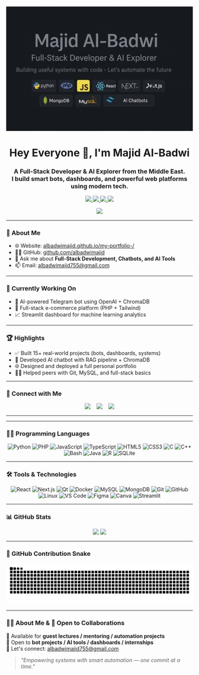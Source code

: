 <p align="center">
  <img src="majid-banner.png.png" alt="Majid GitHub Banner" width="800" />
</p>

<h1 align="center">Hey Everyone 👋, I'm Majid Al-Badwi</h1>

<h3 align="center">
  A Full-Stack Developer & AI Explorer from the Middle East.<br>
  I build smart bots, dashboards, and powerful web platforms using modern tech.
</h3>

<p align="center">
  <a href="https://github.com/albadwimajid">
    <img src="https://img.shields.io/github/followers/albadwimajid?label=Follow&style=social" />
  </a>
  <a href="https://t.me/snip00x">
    <img src="https://img.shields.io/badge/Telegram-MajidDev-blue?logo=telegram&style=flat-square" />
  </a>
  <a href="mailto:albadwimajid755@gmail.com">
    <img src="https://img.shields.io/badge/Email-albadwimajid755%40gmail.com-red?logo=gmail&style=flat-square" />
  </a>
  <a href="https://albadwimajid.github.io/my-portfolio-/">
    <img src="https://img.shields.io/badge/Portfolio-Visit-blueviolet?style=flat-square&logo=google-chrome" />
  </a>
</p>

<p align="center">
  <img src="https://komarev.com/ghpvc/?username=albadwimajid&label=Profile%20views&color=0e75b6&style=flat" />
</p>

---

### 📌 About Me

- 🌐 Website: [albadwimajid.github.io/my-portfolio-/](https://albadwimajid.github.io/my-portfolio-/)
- 👨‍💻 GitHub: [github.com/albadwimajid](https://github.com/albadwimajid)
- 💬 Ask me about **Full-Stack Development, Chatbots, and AI Tools**
- 📫 Email: [albadwimajid755@gmail.com](mailto:albadwimajid755@gmail.com)

---

### 🚧 Currently Working On

- 🤖 AI-powered Telegram bot using OpenAI + ChromaDB
- 🛒 Full-stack e-commerce platform (PHP + Tailwind)
- 📈 Streamlit dashboard for machine learning analytics

---

### 🏆 Highlights

- ✅ Built 15+ real-world projects (bots, dashboards, systems)
- 🧠 Developed AI chatbot with RAG pipeline + ChromaDB
- 🌐 Designed and deployed a full personal portfolio
- 👨‍🏫 Helped peers with Git, MySQL, and full-stack basics

---

### 🔗 Connect with Me

<p align="center">
  <a href="https://t.me/snip00x"><img src="https://cdn-icons-png.flaticon.com/512/2111/2111646.png" width="40"/></a>
  &nbsp;&nbsp;
  <a href="mailto:albadwimajid755@gmail.com"><img src="https://cdn-icons-png.flaticon.com/512/732/732200.png" width="40"/></a>
  &nbsp;&nbsp;
  <a href="https://albadwimajid.github.io/my-portfolio-/"><img src="https://cdn-icons-png.flaticon.com/512/4208/4208479.png" width="40"/></a>
</p>

---

---

### 👨‍💻 Programming Languages

<p align="center">
  <img src="https://cdn.jsdelivr.net/gh/devicons/devicon/icons/python/python-original.svg" width="45" title="Python"/>
  <img src="https://cdn.jsdelivr.net/gh/devicons/devicon/icons/php/php-original.svg" width="45" title="PHP"/>
  <img src="https://cdn.jsdelivr.net/gh/devicons/devicon/icons/javascript/javascript-original.svg" width="45" title="JavaScript"/>
  <img src="https://cdn.jsdelivr.net/gh/devicons/devicon/icons/typescript/typescript-original.svg" width="45" title="TypeScript"/>
  <img src="https://cdn.jsdelivr.net/gh/devicons/devicon/icons/html5/html5-original.svg" width="45" title="HTML5"/>
  <img src="https://cdn.jsdelivr.net/gh/devicons/devicon/icons/css3/css3-original.svg" width="45" title="CSS3"/>
  <img src="https://cdn.jsdelivr.net/gh/devicons/devicon/icons/c/c-original.svg" width="45" title="C"/>
  <img src="https://cdn.jsdelivr.net/gh/devicons/devicon/icons/cplusplus/cplusplus-original.svg" width="45" title="C++"/>
  <img src="https://cdn.jsdelivr.net/gh/devicons/devicon/icons/bash/bash-original.svg" width="45" title="Bash"/>
  <img src="https://cdn.jsdelivr.net/gh/devicons/devicon/icons/java/java-original.svg" width="45" title="Java"/>
  <img src="https://cdn.jsdelivr.net/gh/devicons/devicon/icons/r/r-original.svg" width="45" title="R"/>
  <img src="https://cdn.jsdelivr.net/gh/devicons/devicon/icons/sqlite/sqlite-original.svg" width="45" title="SQLite"/>
</p>

---

### 🛠️ Tools & Technologies

<p align="center">
  <!-- First Row -->
  <img src="https://cdn.jsdelivr.net/gh/devicons/devicon/icons/react/react-original.svg" width="45" title="React"/>
  <img src="https://cdn.jsdelivr.net/gh/devicons/devicon/icons/nextjs/nextjs-line.svg" width="45" title="Next.js"/>
  <img src="https://cdn.jsdelivr.net/gh/devicons/devicon/icons/qt/qt-original.svg" width="45" title="Qt"/>
  <img src="https://cdn.jsdelivr.net/gh/devicons/devicon/icons/docker/docker-original.svg" width="45" title="Docker"/>

  <!-- Second Row -->
  <img src="https://cdn.jsdelivr.net/gh/devicons/devicon/icons/mysql/mysql-original.svg" width="45" title="MySQL"/>
  <img src="https://cdn.jsdelivr.net/gh/devicons/devicon/icons/mongodb/mongodb-original.svg" width="45" title="MongoDB"/>
  <img src="https://cdn.jsdelivr.net/gh/devicons/devicon/icons/git/git-original.svg" width="45" title="Git"/>
  <img src="https://cdn.jsdelivr.net/gh/devicons/devicon/icons/github/github-original.svg" width="45" title="GitHub"/>
  <img src="https://cdn.jsdelivr.net/gh/devicons/devicon/icons/linux/linux-original.svg" width="45" title="Linux"/>

  <!-- Third Row -->
  <img src="https://cdn.jsdelivr.net/gh/devicons/devicon/icons/vscode/vscode-original.svg" width="45" title="VS Code"/>
  <img src="https://cdn.jsdelivr.net/gh/devicons/devicon/icons/figma/figma-original.svg" width="45" title="Figma"/>
  <img src="https://img.icons8.com/color/48/canva.png" width="45" title="Canva"/>
  <img src="https://streamlit.io/images/brand/streamlit-logo-secondary-colormark-lighttext.svg" width="90" title="Streamlit"/>
</p>


---

### 📊 GitHub Stats

<p align="center">
  <img src="https://github-readme-stats.vercel.app/api?username=albadwimajid&show_icons=true&theme=vue&hide_border=true" width="400"/>
  <img src="https://github-readme-stats.vercel.app/api/top-langs/?username=albadwimajid&layout=compact&theme=vue&hide_border=true" width="300"/>
</p>

---

### 🐍 GitHub Contribution Snake

<p align="center">
  <picture>
    <source media="(prefers-color-scheme: dark)" srcset="https://raw.githubusercontent.com/albadwimajid/albadwimajid/output/github-snake-dark.svg" />
    <source media="(prefers-color-scheme: light)" srcset="https://raw.githubusercontent.com/albadwimajid/albadwimajid/output/github-snake.svg" />
    <img alt="github-snake" src="https://raw.githubusercontent.com/albadwimajid/albadwimajid/output/github-snake.svg" />
  </picture>
</p>

---

### 👨‍💼 About Me & 🤝 Open to Collaborations

🎤 Available for **guest lectures / mentoring / automation projects**  
🤝 Open to **bot projects / AI tools / dashboards / internships**  
📧 Let's connect: [albadwimajid755@gmail.com](mailto:albadwimajid755@gmail.com)

> *"Empowering systems with smart automation — one commit at a time."*

